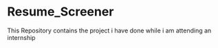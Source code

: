 # Resume_Screener
This Repository contains the project i have done while i am attending an internship
